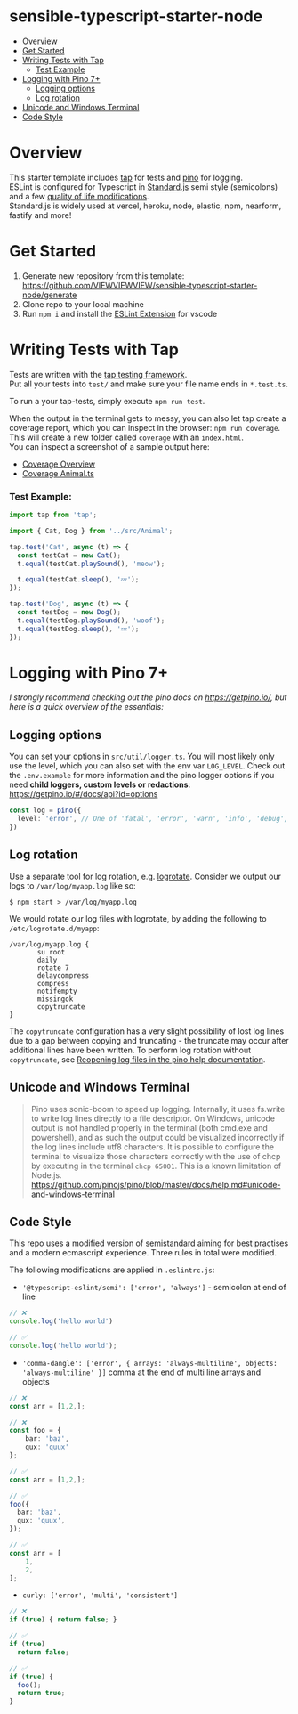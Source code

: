 # sensible-typescript-starter-node 
  - [Overview](#overview)
  - [Get Started](#get-started)
  - [Writing Tests with Tap](#writing-tests-with-tap)
    - [Test Example](#test-example)
  - [Logging with Pino 7+](#logging-with-pino-7)
    - [Logging options](#logging-options) 
    - [Log rotation](#log-rotation) 
  - [Unicode and Windows Terminal](#unicode-and-windows-terminal)
  - [Code Style](#code-style)

# Overview
This starter template includes [tap](https://node-tap.org) for tests and [pino](https://getpino.io) for logging.  
ESLint is configured for Typescript in [Standard.js](https://standardjs.com/) semi style (semicolons) and a few [quality of life modifications](#codestyle).  
Standard.js is widely used at vercel, heroku, node, elastic, npm, nearform, fastify and more!

# Get Started
1. Generate new repository from this template: https://github.com/VIEWVIEWVIEW/sensible-typescript-starter-node/generate
2. Clone repo to your local machine
3. Run ``npm i`` and install the [ESLint Extension](https://marketplace.visualstudio.com/items?itemName=dbaeumer.vscode-eslint) for vscode

# Writing Tests with Tap

Tests are written with the [tap testing framework](https://node-tap.org/).  
Put all your tests into ``test/`` and make sure your file name ends in ``*.test.ts``.

To run a your tap-tests, simply execute ``npm run test``.

When the output in the terminal gets to messy, you can also let tap create a coverage report, which you can inspect in the browser: ``npm run coverage``. This will create a new folder called ``coverage`` with an ``index.html``.  
You can inspect a screenshot of a sample output here:
 - [Coverage Overview](https://raw.githubusercontent.com/VIEWVIEWVIEW/sensible-typescript-starter-node/main/docs/coverage_index.png)
 - [Coverage Animal.ts](https://raw.githubusercontent.com/VIEWVIEWVIEW/sensible-typescript-starter-node/main/docs/coverage_animal.png) 

### Test Example:
```typescript
import tap from 'tap';

import { Cat, Dog } from '../src/Animal';

tap.test('Cat', async (t) => {
  const testCat = new Cat();
  t.equal(testCat.playSound(), 'meow');

  t.equal(testCat.sleep(), '💤');
});

tap.test('Dog', async (t) => {
  const testDog = new Dog();
  t.equal(testDog.playSound(), 'woof');
  t.equal(testDog.sleep(), '💤');
});
```


# Logging with Pino 7+
*I strongly recommend checking out the pino docs on https://getpino.io/, but here is a quick overview of the essentials:*

## Logging options
You can set your options in ``src/util/logger.ts``. You will most likely only use the level, which you can also set with the env var ``LOG_LEVEL``. Check out the ``.env.example`` for more information and the pino logger options if you need **child loggers, custom levels or redactions**: https://getpino.io/#/docs/api?id=options
```typescript
const log = pino({
  level: 'error', // One of 'fatal', 'error', 'warn', 'info', 'debug', 'trace' or 'silent'.
})
```


## Log rotation
Use a separate tool for log rotation, e.g. [logrotate](https://github.com/logrotate/logrotate).
Consider we output our logs to `/var/log/myapp.log` like so:

```
$ npm start > /var/log/myapp.log
```

We would rotate our log files with logrotate, by adding the following to `/etc/logrotate.d/myapp`:

```
/var/log/myapp.log {
       su root
       daily
       rotate 7
       delaycompress
       compress
       notifempty
       missingok
       copytruncate
}
```

The `copytruncate` configuration has a very slight possibility of lost log lines due
to a gap between copying and truncating - the truncate may occur after additional lines
have been written. To perform log rotation without `copytruncate`, see [Reopening log files in the pino help documentation](https://github.com/pinojs/pino/blob/master/docs/help.md#reopening-log-files).

## Unicode and Windows Terminal
> Pino uses sonic-boom to speed up logging. Internally, it uses fs.write to write log lines directly to a file descriptor. On Windows, unicode output is not handled properly in the terminal (both cmd.exe and powershell), and as such the output could be visualized incorrectly if the log lines include utf8 characters. It is possible to configure the terminal to visualize those characters correctly with the use of chcp by executing in the terminal ``chcp 65001``. This is a known limitation of Node.js.  
> https://github.com/pinojs/pino/blob/master/docs/help.md#unicode-and-windows-terminal


## Code Style
This repo uses a modified version of [semistandard](https://github.com/standard/eslint-config-standard-with-typescript) aiming for best practises and a modern ecmascript experience. Three rules in total were modified.

The following modifications are applied in ``.eslintrc.js``:
  - ``'@typescript-eslint/semi': ['error', 'always']`` - semicolon at end of line
```typescript
// ❌
console.log('hello world') 

// ✅
console.log('hello world'); 
```

  - ``'comma-dangle': ['error', { arrays: 'always-multiline', objects: 'always-multiline' }]`` comma at the end of multi line arrays and objects
```typescript
// ❌
const arr = [1,2,];

// ❌
const foo = {
    bar: 'baz',
    qux: 'quux'
};

// ✅
const arr = [1,2,];

// ✅
foo({
  bar: 'baz',
  qux: 'quux',
});

// ✅
const arr = [
    1,
    2,
];

```
  - ``curly: ['error', 'multi', 'consistent']``
```typescript
// ❌
if (true) { return false; }

// ✅
if (true)
  return false;

// ✅
if (true) {
  foo();
  return true;
}
```
